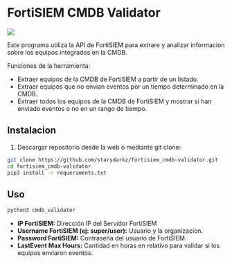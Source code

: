 # FortiSIEM CMDB Validator
![](https://github.com/starydarkz/fortisiem_cmdb-validator/blob/main/portada.png)

Este programa utiliza la API de FortiSIEM para extrare y analizar informacion sobre los equipos integrados en la CMDB.


Funciones de la herramienta:
- Extraer equipos de la CMDB de FortiSIEM a partir de un listado.
- Extraer equipos que no envian eventos por un tiempo determinado en la CMDB.
- Extraer todos los equipos de la CMDB de FortiSIEM y mostrar si han enviado eventos o no en un rango de tiempo.

## Instalacion
1. Descargar repositorio desde la web o mediante git clone:
``` bash
git clone https://github.com/starydarkz/fortisiem_cmdb-validator.git
cd fortisiem_cmdb-validator
pip3 install -r requeriments.txt
```

## Uso
``` bash
python3 cmdb_validator
```
- **IP FortiSIEM:** Dirección IP del Servidor FortiSIEM
- **Username FortiSIEM (ej: super/user):** Usuario y la organizacion.
- **Password FortiSIEM:** Contraseña del usuario de FortiSIEM.
- **LastEvent Max Hours:** Cantidad en horas en relativo para validar si los equipos enviaron eventos.


